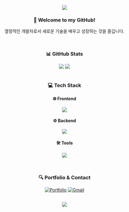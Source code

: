 <div align="center">
  <img src="https://capsule-render.vercel.app/api?type=waving&color=gradient&height=200&section=header&text=Hi!%20I'm%20Developer%20👋&fontSize=50&animation=fadeIn" />
</div>

<div align="center">
  <h3>🚀 Welcome to my GitHub!</h3>
  <p>열정적인 개발자로서 새로운 기술을 배우고 성장하는 것을 즐깁니다.</p>
</div>

<br/>

<div align="center">
  <h3>📊 GitHub Stats</h3>
  <img src="https://github-readme-stats.vercel.app/api?username=lhg1006&show_icons=true&theme=radical" />
  <img src="https://github-readme-streak-stats.herokuapp.com/?user=lhg1006&theme=radical" />
</div>

<br/>

<div align="center">
  <h3>💻 Tech Stack</h3>
  
  <h4>🌐 Frontend</h4>
  <p>
    <img src="https://skillicons.dev/icons?i=nextjs,react,ts,js" />
  </p>
  
  <h4>⚙️ Backend</h4>
  <p>
    <img src="https://skillicons.dev/icons?i=nodejs,java,spring,mysql" />
  </p>
  
  <h4>🛠 Tools</h4>
  <p>
    <img src="https://skillicons.dev/icons?i=git,github,vscode,idea" />
  </p>
</div>

<br/>

<div align="center">
  <h3>🔍 Portfolio & Contact</h3>
  
  [![Portfolio](https://img.shields.io/badge/Portfolio-FF3633?style=for-the-badge&logo=Notion&logoColor=white)](https://lhg1006.github.io/)
  [![Gmail](https://img.shields.io/badge/Gmail-EA4335?style=for-the-badge&logo=Gmail&logoColor=white)](mailto:lhg961006@gmail.com)
</div>

<br/>

<div align="center">
  <img src="https://capsule-render.vercel.app/api?type=waving&color=gradient&height=100&section=footer" />
</div>
